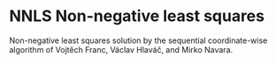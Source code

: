 # NNLS Non-negative least squares

Non-negative least squares solution by the sequential coordinate-wise
algorithm of Vojtěch Franc, Václav Hlaváč, and Mirko Navara.
